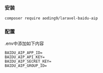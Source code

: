 ### 安装
`composer require aoding9/laravel-baidu-aip`

### 配置
.env中添加如下内容
```
BAIDU_AIP_APP_ID=
BAIDU_AIP_API_KEY=
BAIDU_AIP_SECRET_KEY=
BAIDU_AIP_GROUP_ID=
```